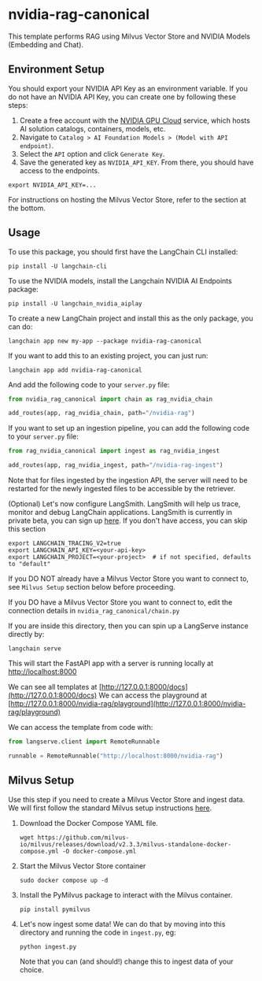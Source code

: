 
# nvidia-rag-canonical

This template performs RAG using Milvus Vector Store and NVIDIA Models (Embedding and Chat).

## Environment Setup

You should export your NVIDIA API Key as an environment variable.
If you do not have an NVIDIA API Key, you can create one by following these steps:
1. Create a free account with the [NVIDIA GPU Cloud](https://catalog.ngc.nvidia.com/) service, which hosts AI solution catalogs, containers, models, etc.
2. Navigate to `Catalog > AI Foundation Models > (Model with API endpoint)`.
3. Select the `API` option and click `Generate Key`.
4. Save the generated key as `NVIDIA_API_KEY`. From there, you should have access to the endpoints.

```shell
export NVIDIA_API_KEY=...
```

For instructions on hosting the Milvus Vector Store, refer to the section at the bottom.

## Usage

To use this package, you should first have the LangChain CLI installed:

```shell
pip install -U langchain-cli
```

To use the NVIDIA models, install the Langchain NVIDIA AI Endpoints package:
```shell
pip install -U langchain_nvidia_aiplay
```

To create a new LangChain project and install this as the only package, you can do:

```shell
langchain app new my-app --package nvidia-rag-canonical
```

If you want to add this to an existing project, you can just run:

```shell
langchain app add nvidia-rag-canonical
```

And add the following code to your `server.py` file:
```python
from nvidia_rag_canonical import chain as rag_nvidia_chain

add_routes(app, rag_nvidia_chain, path="/nvidia-rag")
```

If you want to set up an ingestion pipeline, you can add the following code to your `server.py` file:
```python
from rag_nvidia_canonical import ingest as rag_nvidia_ingest

add_routes(app, rag_nvidia_ingest, path="/nvidia-rag-ingest")
```
Note that for files ingested by the ingestion API, the server will need to be restarted for the newly ingested files to be accessible by the retriever.

(Optional) Let's now configure LangSmith.
LangSmith will help us trace, monitor and debug LangChain applications.
LangSmith is currently in private beta, you can sign up [here](https://smith.langchain.com/).
If you don't have access, you can skip this section


```shell
export LANGCHAIN_TRACING_V2=true
export LANGCHAIN_API_KEY=<your-api-key>
export LANGCHAIN_PROJECT=<your-project>  # if not specified, defaults to "default"
```

If you DO NOT already have a Milvus Vector Store you want to connect to, see `Milvus Setup` section below before proceeding.

If you DO have a Milvus Vector Store you want to connect to, edit the connection details in `nvidia_rag_canonical/chain.py`

If you are inside this directory, then you can spin up a LangServe instance directly by:

```shell
langchain serve
```

This will start the FastAPI app with a server is running locally at
[http://localhost:8000](http://localhost:8000)

We can see all templates at [http://127.0.0.1:8000/docs](http://127.0.0.1:8000/docs)
We can access the playground at [http://127.0.0.1:8000/nvidia-rag/playground](http://127.0.0.1:8000/nvidia-rag/playground)

We can access the template from code with:

```python
from langserve.client import RemoteRunnable

runnable = RemoteRunnable("http://localhost:8000/nvidia-rag")
```


## Milvus Setup

Use this step if you need to create a Milvus Vector Store and ingest data.
We will first follow the standard Milvus setup instructions [here](https://milvus.io/docs/install_standalone-docker.md).

1. Download the Docker Compose YAML file.
    ```shell
    wget https://github.com/milvus-io/milvus/releases/download/v2.3.3/milvus-standalone-docker-compose.yml -O docker-compose.yml
    ```
2. Start the Milvus Vector Store container
    ```shell
    sudo docker compose up -d
    ```
3. Install the PyMilvus package to interact with the Milvus container.
    ```shell
    pip install pymilvus
    ```
4. Let's now ingest some data! We can do that by moving into this directory and running the code in `ingest.py`, eg:

    ```shell
    python ingest.py
    ```

    Note that you can (and should!) change this to ingest data of your choice.
